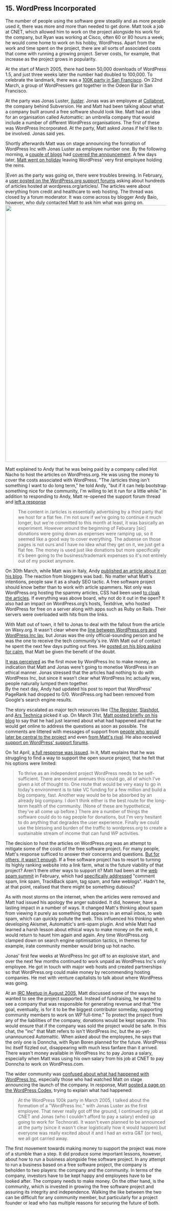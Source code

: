 ## 15. WordPress Incorporated

The number of people using the software grew steadily and as more people used it, there was more and more than needed to get done. Matt took a job at CNET, which allowed him to work on the project alongside his work for the company, but Ryan was working at Cisco, often 60 or 80 hours a week; he would come home to work on his hobby, WordPress. Apart from the work and time spent on the project, there are all sorts of associated costs that come with running a growing project. Server costs, for example, that increase as the project grows in popularity. 

At the start of March 2005, there had been 50,000 downloads of WordPress 1.5, and just three weeks later the number had doubled to 100,000. To celebrate the landmark, there was a [100K party in San Francisco](http://wordpress.org/news/2005/03/fifty-thousand/). On 22nd March, a group of WordPressers got together in the Odeon Bar in San Francisco.

At the party was Jonas Luster, [jluster](http://profiles.wordpress.org/jluster/). Jonas was an employee at [Collabnet](https://en.wikipedia.org/wiki/CollabNet), the company behind Subversion. He and Matt had been talking about what a company built around a free software should look like. Matt had an idea for an organisation called Automattic: an umbrella company that would include a number of different WordPress organisations. The first of these was WordPress Incorporated. At the party, Matt asked Jonas if he'd like to be involved. Jonas said yes.

Shortly afterwards Matt was on stage announcing the formation of WordPress Inc with Jonas Luster as employee number one. By the following morning, a [couple of blogs](http://sfist.com/2005/03/22/wordpress_incorporated.php) had [covered the announcement](http://laughingsquid.com/matt-mullenweg-announces-wordpress-inc/). A few days later, [Matt went on holiday](http://ma.tt/2005/03/wordpress-world-tour/) leaving WordPress' very first employee holding the reins.

|Even as the party was going on, there were troubles brewing. In February, a [user posted on the WordPress.org support forums](http://wordpress.org/support/topic/odd-wordpress-articles?replies=6) asking about hundreds of articles hosted at wordpress.org/articles/. The articles were about everything from credit and healthcare to web hosting. The thread was closed by a forum moderator. It was come across by blogger Andy Baio, however, who duly contacted Matt to ask him what was going on.		
<img src="https://raw.githubusercontent.com/WordPress/book/master/Resources/images/15/wp_org_spam.png" width="800px" />

Matt explained to Andy that he was being paid by a company called Hot Nacho to host the articles on WordPress.org. He was using the money to cover the costs associated with WordPress. "The /articles thing isn't something I want to do long term," he told Andy, "but if it can help bootstrap something nice for the community, I'm willing to let it run for a little while." In addition to responding to Andy, Matt re-opened the support forum thread and [left a response](http://wordpress.org/support/topic/odd-wordpress-articles?replies=6#post-160502)	

> The content in /articles is essentially advertising by a third party that we host for a flat fee. I'm not sure if we're going to continue it much longer, but we're committed to this month at least, it was basically an experiment. However around the beginning of Feburary [sic] donations were going down as expenses were ramping up, so it seemed like a good way to cover everything. The adsense on those pages is not ours and I have no idea what they get on it, we just get a flat fee. The money is used just like donations but more specifically it's been going to the business/trademark expenses so it's not entirely out of my pocket anymore.		

On 30th March, while Matt was in Italy, Andy [published an article about it on his blog](http://waxy.org/2005/03/wordpress_websi/). The reaction from bloggers was bad:. No matter what Matt's intentions, people saw it as a shady SEO tactic. A free software project should know better than to work with article spammers. Not only was WordPress.org hosting the spammy articles, CSS had been used [to cloak the articles](http://waxy.org/2005/03/wordpress_websi/#comment-18433). If everything was above board, why not do it out in the open? It also had an impact on WordPress.org’s hosts, Textdrive, who hosted WordPress for free on a server along with apps such as Ruby on Rails. Their servers were overloaded with hits from the links.		

With Matt out of town, it fell to Jonas to deal with the fallout from the article on Waxy.org. It wasn't clear where the [line between WordPress.org and WordPress Inc lay](http://waxy.org/2005/03/wordpress_websi/#comment-18519), but Jonas was the only official-sounding person and he was the one to receive the tech community's ire. With Matt out of contact he spent the next few days putting out fires. He [posted on his blog asking for calm](http://jml.is/2005/03/spam-matt-wordpress-org-and-i-am-exhausted-bad-mix/), that Matt be given the benefit of the doubt. 

[It was perceived](http://www.forevergeek.com/2005/03/wordpress_making_money_the_wrong_way/) as the first move by WordPress Inc to make money, an indication that Matt and Jonas were't going to monetise WordPress in an ethical manner. Jonas stressed that the articles had nothing to do with WordPress Inc, but since it wasn’t clear what WordPress Inc actually was, people naturally lumped them together.		
By the next day, Andy had updated his post to report that WordPress' PageRank had dropped to 0/0. WordPress.org had been removed from Google's search engine results. 

The story escalated as major tech resources like ([The Register](http://www.theregister.co.uk/2005/03/31/cnet_weblog_keyword_scam/), [Slashdot](http://slashdot.org/story/05/03/31/196220/wordpress-banned-by-google-for-spamming), and [Ars Technica](http://arstechnica.com/uncategorized/2005/03/4759-2/) picked it up. On March 31st, [Matt posted briefly on his blog](http://ma.tt/2005/03/back-online/) to say that he had just learned about what had happened and that he would get online to address the questions as soon as possible. The comments are littered with messages of support from [people who would later be central to the project](http://ma.tt/2005/03/back-online/#comment-18670) and even [from Matt's rival](http://ma.tt/2005/03/back-online/#comment-18673). He also received [support on WordPress' support forums](http://wordpress.org/support/topic/support-matt-mullweg?replies=23).		
	
On 1st April, [a full response was issued](http://ma.tt/2005/04/a-response/). In it, Matt explains that he was struggling to find a way to support the open source project, that he felt that his options were limited:		

> To thrive as an independent project WordPress needs to be self-sufficient. There are several avenues this could go, all of which I've given a lot of thought to. One route that would be very easy to go in today's environment is to take VC funding for a few million and build a big company, fast. Another way would be to be absorbed by an already big company. I don't think either is the best route for the long-term health of the community. (None of these are hypothetical, they've all come up before.) There are a number of things the software could do to nag people for donations, but I'm very hesitant to do anything that degrades the user experience. Finally we could use the blessing and burden of the traffic to wordpress.org to create a sustainable stream of income that can fund WP activities.		

The decision to host the articles on WordPress.org was an attempt to mitigate some of the costs of the free software project. For many people, Matt's response sufficed to answer their concerns and questions. [But for others, it wasn't enough](https://web.archive.org/web/20050922005353/http://weblog.burningbird.net/archives/2005/04/01/there-is-communicationand-then-theres-not/). If a free software project has to resort to turning its highly ranking website into a link farm, what is the future viability of that project? Aren’t there other ways to support it? Matt had been at the [web spam summit](https://ma.tt/2005/02/at-spam-summit/) in February, which had [specifically addressed](http://www.sifry.com/alerts/archives/000288.html) "comment spam, link spam, TrackBack spam, tag spam, and fake weblogs". Hadn't he, at that point, realised that there might be something dubious?		

As with most storms on the internet, when the articles were removed and Matt had issued his apology the anger subsided. It did, however, have a lasting impact in a number of ways. It changed Matt's thinking about spam from viewing it purely as something that appears in an email inbox, to web spam, which can quickly pollute the web. This influenced his thinking when developing Akismet, Automattic's anti-spam plugin. And while Matt had learned a harsh lesson about ethical ways to make money on the web, it would return to haunt him again and again. Any time WordPress.org clamped down on search engine optimisation tactics, in themes for example, irate community member would bring up hot nacho.


Jonas' first few weeks at WordPress Inc got off to an explosive start, and over the next few months continued to work unpaid as WordPress Inc's only employee. He got in touch with major web hosts and created partnerships so that WordPress.org could make money by recommending hosting companies. He met with venture capitalists to talk about where WordPress was going.		

At an [IRC Meetup in August 2005](https://codex.wordpress.org/IRC_Meetups/2005/August/August03RawLog), Matt discussed some of the ways he wanted to see the project supported. Instead of fundraising, he wanted to see a company that was responsible for generating revenue and that "the goal, eventually, is for it to be the biggest contributor someday, supporting community members to work on WP full-time." To protect the project from any of the liabilities of the company, donations would be kept separate. This would ensure that if the company was sold the project would be safe. In this chat, the "inc" that Matt refers to isn't WordPress Inc, but the as-yet-unannounced Automattic. When asked about the employees, he says that the only one is Donncha, with Ryan Boren planned for the future. WordPress Inc itself fizzled out, disappearing with much less fanfare than it arrived. There wasn't money available in WordPress Inc to pay Jonas a salary, especially when Matt was using his own salary from his job at CNET to pay Donncha to work on WordPress.com.		

The wider community was [confused about what had happened with WordPress Inc](https://web.archive.org/web/20110816084138/http://www.airbagindustries.com/archives/008169.php), especially those who had watched Matt on stage announcing the launch of the company. In response, Matt [posted a page on the WordPress Codex](https://codex.wordpress.org/User:Matt/WordPress_Inc_Story), trying to explain what had happened:		

> At the WordPress 100k party in March 2005, I talked about the formation of a "WordPress Inc." with Jonas Luster as the first employee. That never really got off the ground, I continued my job at CNET and Jonas (who I couldn't afford to pay a salary) ended up going to work for Technorati. It wasn't even planned to be announced at the party (since it wasn't clear logistically how it would happen) but everyone was really excited about it and I had an extra G&T (or two), we all got carried away.

The first movement towards making money to support the project was more of a stumble than a step. It did produce some important lessons, however, about how to run a business alongside free software project. In any attempt to run a business based on a free software project, the company is beholden to two players: the company and the community. In terms of the company, investors have to be kept happy and employees have to be looked after. The company needs to make money. On the other hand, is the community, which is invested in growing the free software project and assuring its integrity and independence. Walking the like between the two can be difficult for any community member, but particularly for a project founder or lead who has multiple reasons for securing the future of both.		
